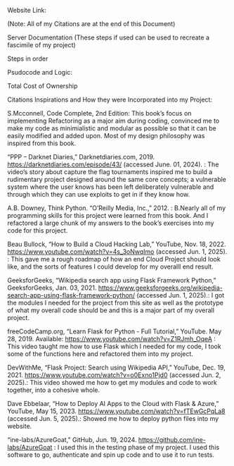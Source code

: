 Website Link: 


(Note: All of my Citations are at the end of this Document)

Server Documentation
(These steps if used can be used to recreate a fascimile of my project)

Steps in order 


Psudocode and Logic:



Total Cost of Ownership





Citations Inspirations and How they were Incorporated into my Project:

S.Mcconnell, Code Complete, 2nd Edition: 
This book’s focus on implementing Refactoring as a major aim during coding, convinced me to make my code as minimialistic and modular as possible so that it can be easily modified and added upon. Most of my design philosophy was inspired from this book. 

“PPP – Darknet Diaries,” Darknetdiaries.com, 2019. https://darknetdiaries.com/episode/43/ (accessed June. 01, 2024).  : The video’s story about capture the flag tournaments inspired me to build a rudimentary project designed around the same core concepts; a vulnerable system where the user knows has been left deliberately vulnerable and through which they can use exploits to get in if they know how.

A.B. Downey, Think Python. “O’Reilly Media, Inc.,” 2012.   : 
B.Nearly all of my programming skills for this project were learned from this book. And I refactored a large chunk of my answers to the book’s exercises into my code for this project.

Beau Bullock, “How to Build a Cloud Hacking Lab,” YouTube, Nov. 18, 2022. https://www.youtube.com/watch?v=4s_3oNwqImo  (accessed Jun. 1, 2025). : 
This gave me a rough roadmap of how an end Cloud Project should look like, and the sorts of features I could develop for my overalll end result.

GeeksforGeeks, “Wikipedia search app using Flask Framework Python,” GeeksforGeeks, Jan. 03, 2021. https://www.geeksforgeeks.org/wikipedia-search-app-using-flask-framework-python/  (accessed Jun. 1, 2025).:
 I got the modules I needed for the project from this site as well as the prototype of what my overall code should be and this is a major part of my overall project.

freeCodeCamp.org, “Learn Flask for Python - Full Tutorial,” YouTube. May 28, 2019. Available: https://www.youtube.com/watch?v=Z1RJmh_OqeA :
This video taught me how to use Flask which I needed for my code, I took some of the functions here and refactored them into my project.

DevWithMe, “Flask Project: Search using Wikipedia API,” YouTube, Dec. 19, 2021. https://www.youtube.com/watch?v=o0Exno1Pjd0 (accessed Jun. 2, 2025).:
This video showed me how to get my modules and code to work together, into a cohesive whole.

Dave Ebbelaar, “How to Deploy AI Apps to the Cloud with Flask & Azure,” YouTube, May 15, 2023. https://www.youtube.com/watch?v=fTEwGcPqLa8   (accessed Jun. 5, 2025).:
Showed me how to deploy python files into my website.

“ine-labs/AzureGoat,” GitHub, Jun. 19, 2024. https://github.com/ine-labs/AzureGoat  : 
I used this in the testing phase of my project. I used this software to go, authenticate and spin up code and to use it to run tests.





